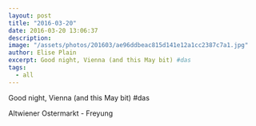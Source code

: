 ```yaml
---
layout: post
title: "2016-03-20"
date: 2016-03-20 13:06:37
description: 
image: "/assets/photos/201603/ae96ddbeac815d141e12a1cc2387c7a1.jpg"
author: Elise Plain
excerpt: Good night, Vienna (and this May bit) #das
tags: 
  - all
---
```


Good night, Vienna (and this May bit) #das
<p></p>
Altwiener Ostermarkt - Freyung